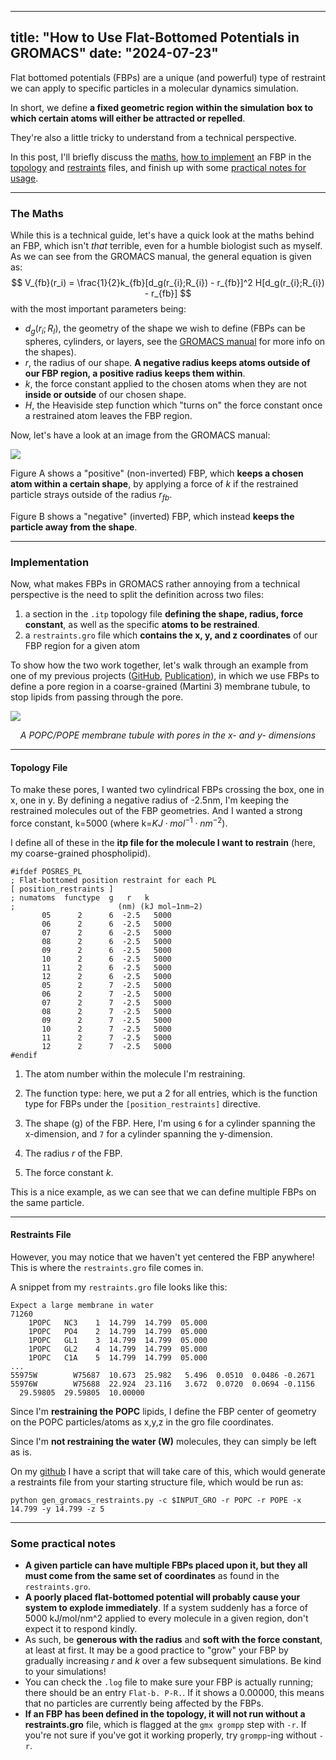 
---
title: "How to Use Flat-Bottomed Potentials in GROMACS"
date: "2024-07-23"
---

Flat bottomed potentials (FBPs) are a unique (and powerful) type of restraint we can apply to specific particles in a molecular dynamics simulation. 

In short, we define **a fixed geometric region within the simulation box to which certain atoms will either be attracted or repelled**.

They're also a little tricky to understand from a technical perspective.

In this post, I'll briefly discuss the [maths](#the-maths), [how to implement](#implementation) an FBP in the [topology](#topology-file) and [restraints](#restraints-file) files, and finish up with some [practical notes for usage](#some-practical-notes). 

***
### The Maths
While this is a technical guide, let's have a quick look at the maths behind an FBP, which isn't *that* terrible, even for a humble biologist such as myself. As we can see from the GROMACS manual, the general equation is given as:
$$
V_{fb}(r_i) = \frac{1}{2}k_{fb}[d_g(r_{i};R_{i}) - r_{fb}]^2 H[d_g(r_{i};R_{i}) - r_{fb}]
$$
with the most important parameters being:
- $d_g(r_{i};R_{I})$, the geometry of the shape we wish to define (FBPs can be spheres, cylinders, or layers, see the [GROMACS manual](https://manual.gromacs.org/2024.2/reference-manual/functions/restraints.html#flat-bottomed-position-restraints) for more info on the shapes).
- $r$, the radius of our shape. **A negative radius keeps atoms outside of our FBP region, a positive radius keeps them within**.
- $k$, the force constant applied to the chosen atoms when they are not **inside or outside** of our chosen shape.
- $H$, the Heaviside step function which "turns on" the force constant once a restrained atom leaves the FBP region.

Now, let's have a look at an image from the GROMACS manual:

![](https://manual.gromacs.org/2024.2/_images/fbposres.png)

Figure A shows a "positive" (non-inverted) FBP, which **keeps a chosen atom within a certain shape**, by applying a force of $k$ if the restrained particle strays outside of the radius $r_{fb}$.

Figure B shows a "negative" (inverted) FBP, which instead **keeps the particle away from the shape**.

***
### Implementation
Now, what makes FBPs in GROMACS rather annoying from a technical perspective is the need to split the definition across two files:
1. a section in the `.itp` topology file **defining the shape, radius, force constant**, as well as the specific **atoms to be restrained**.
2. a `restraints.gro` file which **contains the x, y, and z coordinates** of our FBP region for a given atom

To show how the two work together, let's walk through an example from one of my previous projects ([GitHub](https://github.com/MoMS-MMSB/lipid_sorting), [Publication](https://doi.org/10.1016/bs.mie.2024.03.022)), in which we use FBPs to define a pore region in a coarse-grained (Martini 3) membrane tubule, to stop lipids from passing through the pore.

![](https://github.com/MoMS-MMSB/lipid_sorting/blob/main/figures/Renders/POPC_POPE_r10_l10_pore/x_110_5deg_dof_notrj.gif?raw=true)
<center><i> A POPC/POPE membrane tubule with pores in the x- and y- dimensions </i></center>

***
#### Topology File
To make these pores, I wanted two cylindrical FBPs crossing the box, one in x, one in y. By defining a negative radius of -2.5nm, I'm keeping the restrained molecules out of the FBP geometries. And I wanted a strong force constant, k=5000 (where k=$KJ \cdot mol^{-1}\cdot nm^{-2}$). 

I define all of these in the **itp file for the molecule I want to restrain** (here, my coarse-grained phospholipid).

```
#ifdef POSRES_PL
; Flat-bottomed position restraint for each PL
[ position_restraints ]
; numatoms  functype  g   r   k
;                       (nm) (kJ mol−1nm−2)
       05      2      6  -2.5   5000
       06      2      6  -2.5   5000
       07      2      6  -2.5   5000
       08      2      6  -2.5   5000
       09      2      6  -2.5   5000
       10      2      6  -2.5   5000
       11      2      6  -2.5   5000
       12      2      6  -2.5   5000
       05      2      7  -2.5   5000
       06      2      7  -2.5   5000
       07      2      7  -2.5   5000
       08      2      7  -2.5   5000
       09      2      7  -2.5   5000
       10      2      7  -2.5   5000
       11      2      7  -2.5   5000
       12      2      7  -2.5   5000
#endif
```

1.  The atom number within the molecule I'm restraining. 

2. The function type: here, we put a 2 for all entries, which is the function type for FBPs under the `[position_restraints]` directive.

3. The shape (g) of the FBP. Here, I'm using `6` for a cylinder spanning the x-dimension, and `7` for a cylinder spanning the y-dimension.

4. The radius $r$ of the FBP.

5. The force constant $k$.

This is a nice example, as we can see that we can define multiple FBPs on the same particle.

***
#### Restraints File
However, you may notice that we haven't yet centered the FBP anywhere! This is where the `restraints.gro` file comes in.

A snippet from my `restraints.gro` file looks like this:
```
Expect a large membrane in water
71260
    1POPC   NC3    1  14.799  14.799  05.000
    1POPC   PO4    2  14.799  14.799  05.000
    1POPC   GL1    3  14.799  14.799  05.000
    1POPC   GL2    4  14.799  14.799  05.000
    1POPC   C1A    5  14.799  14.799  05.000
...
55975W        W75687  10.673  25.982   5.496  0.0510  0.0486 -0.2671
55976W        W75688  22.924  23.116   3.672  0.0720  0.0694 -0.1156
  29.59805  29.59805  10.00000
```

Since I'm **restraining the POPC** lipids, I define the FBP center of geometry on the POPC particles/atoms as x,y,z in the gro file coordinates. 

Since I'm **not restraining the water (W)** molecules, they can simply be left as is.

On my [github](https://gist.github.com/jacksoncrowley/cdb4dffaefd14edd2a44f12b54e45b83) I have a script that will take care of this, which would generate a restraints file from your starting structure file, which would be run as:

`python gen_gromacs_restraints.py -c $INPUT_GRO -r POPC -r POPE -x 14.799 -y 14.799 -z 5`

***
### Some practical notes
- **A given particle can have multiple FBPs placed upon it, but they all must come from the same set of coordinates** as found in the `restraints.gro`. 
- **A poorly placed flat-bottomed potential will probably cause your system to explode immediately**. If a system suddenly has a force of 5000 kJ/mol/nm^2 applied to every molecule in a given region, don't expect it to respond kindly. 
- As such, be **generous with the radius** and **soft with the force constant**, at least at first. It may be a good practice to "grow" your FBP by gradually increasing $r$ and $k$ over a few subsequent simulations. Be kind to your simulations!
- You can check the `.log` file to make sure your FBP is actually running; there should be an entry `Flat-b. P-R.`. If it shows a 0.00000, this means that no particles are currently being affected by the FBPs.
- **If an FBP has been defined in the topology, it will not run without a restraints.gro** file, which is flagged at the `gmx grompp` step with `-r`. If you're not sure if you've got it working properly, try `grompp`-ing without `-r`.
